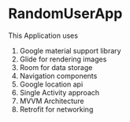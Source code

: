 # RandomUserApp
This Application uses <br/>
1) Google material support library<br/>
2) Glide for rendering images<br/>
3) Room for data storage<br/>
4) Navigation components<br/>
5) Google location api <br/>
6) Single Activity approach<br/>
7) MVVM Architecture<br/>
8) Retrofit for networking<br/>

